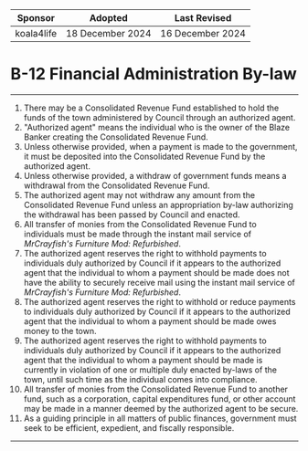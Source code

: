 | Sponsor      | Adopted             | Last Revised     |
| ------------ | ------------------- | ---------------- |
| koala4life      | 18 December 2024    | 16 December 2024 |

# B-12 Financial Administration By-law
---

1. There may be a Consolidated Revenue Fund established to hold the funds of the town administered by Council through an authorized agent.
2. "Authorized agent" means the individual who is the owner of the Blaze Banker creating the Consolidated Revenue Fund.
3. Unless otherwise provided, when a payment is made to the government, it must be deposited into the Consolidated Revenue Fund by the authorized agent.
4. Unless otherwise provided, a withdraw of government funds means a withdrawal from the Consolidated Revenue Fund.
5. The authorized agent may not withdraw any amount from the Consolidated Revenue Fund unless an appropriation by-law authorizing the withdrawal has been passed by Council and enacted.
6. All transfer of monies from the Consolidated Revenue Fund to individuals must be made through the instant mail service of *MrCrayfish's Furniture Mod: Refurbished*.
7. The authorized agent reserves the right to withhold payments to individuals duly authorized by Council if it appears to the authorized agent that the individual to whom a payment should be made does not have the ability to securely receive mail using the instant mail service of *MrCrayfish's Furniture Mod: Refurbished*.
8. The authorized agent reserves the right to withhold or reduce payments to individuals duly authorized by Council if it appears to the authorized agent that the individual to whom a payment should be made owes money to the town.
9. The authorized agent reserves the right to withhold payments to individuals duly authorized by Council if it appears to the authorized agent that the individual to whom a payment should be made is currently in violation of one or multiple duly enacted by-laws of the town, until such time as the individual comes into compliance.
10. All transfer of monies from the Consolidated Revenue Fund to another fund, such as a corporation, capital expenditures fund, or other account may be made in a manner deemed by the authorized agent to be secure.
11. As a guiding principle in all matters of public finances, government must seek to be efficient, expedient, and fiscally responsible.

---
